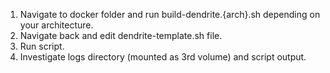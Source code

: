 1. Navigate to docker folder and run build-dendrite.{arch}.sh depending on your architecture.
2. Navigate back and edit dendrite-template.sh file.
3. Run script.
4. Investigate logs directory (mounted as 3rd volume) and script output.

